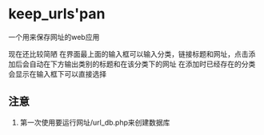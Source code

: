 # keep_urls'pan
一个用来保存网址的web应用

现在还比较简陋
在界面最上面的输入框可以输入分类，链接标题和网址，点击添加后会自动在下方输出类别的标题和在该分类下的网址
在添加时已经存在的分类会显示在输入框下可以直接选择

## 注意
1. 第一次使用要运行网址/url_db.php来创建数据库